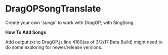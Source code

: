 # DragOPSongTranslate

Create your own 'songs' to work with DragOP, with SingSong.

<b>How To Add Songs</b>

Add output.txt to DragOP.js line 4160(as of 3/2/17 Beta Build) might need to do some exploring for newer/release versions.
